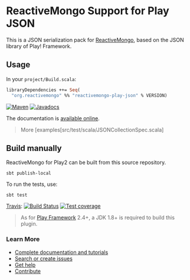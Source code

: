 # ReactiveMongo Support for Play JSON

This is a JSON serialization pack for [ReactiveMongo](http://reactivemongo.org), based on the JSON library of Play! Framework.

## Usage

In your `project/Build.scala`:

```ocaml
libraryDependencies ++= Seq(
  "org.reactivemongo" %% "reactivemongo-play-json" % VERSION)
```

[![Maven](https://img.shields.io/maven-central/v/org.reactivemongo/reactivemongo-play-json_2.12.svg)](http://search.maven.org/#search%7Cga%7C1%7Creactivemongo-play-json) [![Javadocs](https://javadoc.io/badge/org.reactivemongo/reactivemongo-play-json_2.12.svg)](https://javadoc.io/doc/org.reactivemongo/reactivemongo-play-json_2.12)

The documentation is [available online](http://reactivemongo.org/releases/0.1x/documentation/json/overview.html).

> More [examples[src/test/scala/JSONCollectionSpec.scala]

## Build manually

ReactiveMongo for Play2 can be built from this source repository.

    sbt publish-local

To run the tests, use:

    sbt test

[Travis](https://travis-ci.org/ReactiveMongo/ReactiveMongo-Play-Json): [![Build Status](https://travis-ci.org/ReactiveMongo/ReactiveMongo-Play-Json.svg?branch=master)](https://travis-ci.org/ReactiveMongo/ReactiveMongo-Play-Json) 
[![Test coverage](https://img.shields.io/badge/coverage-69%25-green.svg)](https://reactivemongo.github.io/ReactiveMongo-Play-Json/coverage/0.12.0/)

> As for [Play Framework](http://playframework.com/) 2.4+, a JDK 1.8+ is required to build this plugin.

### Learn More

- [Complete documentation and tutorials](http://reactivemongo.org/releases/0.11/documentation/tutorial/play2.html)
- [Search or create issues](https://github.com/ReactiveMongo/ReactiveMongo-Play-Json/issues)
- [Get help](https://groups.google.com/forum/?fromgroups#!forum/reactivemongo)
- [Contribute](https://github.com/ReactiveMongo/ReactiveMongo/blob/master/CONTRIBUTING.md#reactivemongo-developer--contributor-guidelines)
